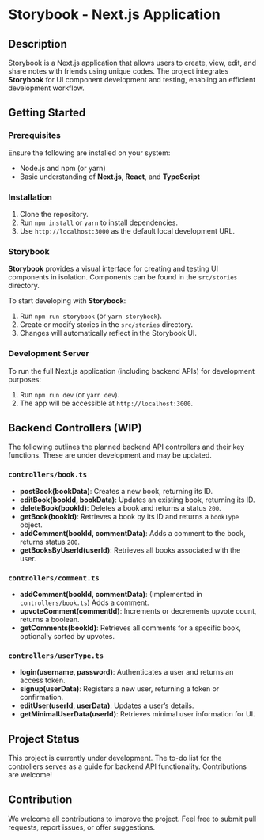 # Storybook - Next.js Application

## Description

Storybook is a Next.js application that allows users to create, view, edit, and share notes with friends using unique codes. The project integrates **Storybook** for UI component development and testing, enabling an efficient development workflow. 

## Getting Started

### Prerequisites
Ensure the following are installed on your system:
- Node.js and npm (or yarn)
- Basic understanding of **Next.js**, **React**, and **TypeScript**

### Installation
1. Clone the repository.
2. Run `npm install` or `yarn` to install dependencies.
3. Use `http://localhost:3000` as the default local development URL.

### Storybook

**Storybook** provides a visual interface for creating and testing UI components in isolation. Components can be found in the `src/stories` directory.

To start developing with **Storybook**:
1. Run `npm run storybook` (or `yarn storybook`).
2. Create or modify stories in the `src/stories` directory.
3. Changes will automatically reflect in the Storybook UI.

### Development Server

To run the full Next.js application (including backend APIs) for development purposes:
1. Run `npm run dev` (or `yarn dev`).
2. The app will be accessible at `http://localhost:3000`.

## Backend Controllers (WIP)

The following outlines the planned backend API controllers and their key functions. These are under development and may be updated.

### `controllers/book.ts`

- **postBook(bookData)**: Creates a new book, returning its ID.
- **editBook(bookId, bookData)**: Updates an existing book, returning its ID.
- **deleteBook(bookId)**: Deletes a book and returns a status `200`.
- **getBook(bookId)**: Retrieves a book by its ID and returns a `bookType` object.
- **addComment(bookId, commentData)**: Adds a comment to the book, returns status `200`.
- **getBooksByUserId(userId)**: Retrieves all books associated with the user.

### `controllers/comment.ts`

- **addComment(bookId, commentData)**: (Implemented in `controllers/book.ts`) Adds a comment.
- **upvoteComment(commentId)**: Increments or decrements upvote count, returns a boolean.
- **getComments(bookId)**: Retrieves all comments for a specific book, optionally sorted by upvotes.

### `controllers/userType.ts`

- **login(username, password)**: Authenticates a user and returns an access token.
- **signup(userData)**: Registers a new user, returning a token or confirmation.
- **editUser(userId, userData)**: Updates a user’s details.
- **getMinimalUserData(userId)**: Retrieves minimal user information for UI.

## Project Status

This project is currently under development. The to-do list for the controllers serves as a guide for backend API functionality. Contributions are welcome!

## Contribution

We welcome all contributions to improve the project. Feel free to submit pull requests, report issues, or offer suggestions.

